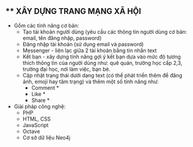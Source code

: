 ## ** XÂY DỰNG TRANG MẠNG XÃ HỘI

* Gồm các tính năng cơ bản:
  - Tạo tài khoản người dùng (yêu cầu các thông tin người dùng cơ bản: email, tên đăng nhập, password) 
  - Đăng nhập tài khoản (sử dụng email và password)
  - Messenger - liên lạc giữa 2 tài khoản bằng tin nhắn text
  - Kết bạn - xây dựng tính năng gợi ý kết bạn dựa vào mức độ tương thích thông tin của người dùng như: quê quán, trường học cấp 2,3, trường đại học, nơi làm việc, bạn bè.  
  - Cập nhật trạng thái dưới dạng text (có thể phát triển thêm để đăng ảnh, emoji hay tâm trạng) và thêm một số tính năng như:
     * Comment *
     * Like *
     * Share *
* Giải pháp công nghệ:
  - PHP
  - HTML, CSS
  - JavaScript
  - Octave
  - Cơ sở dữ liệu Neo4j
